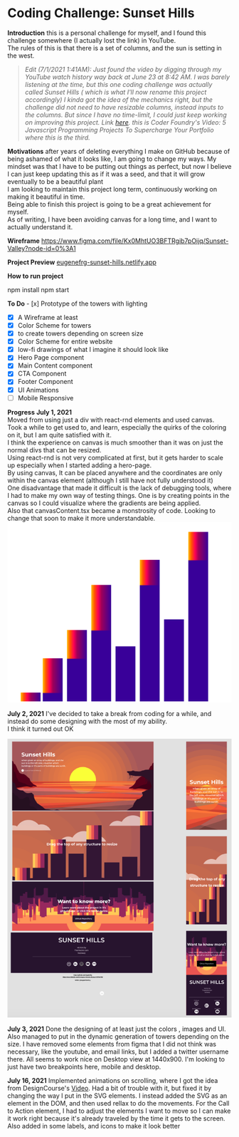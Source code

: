 # Coding Challenge: Sunset Hills    
 **Introduction** this is a personal challenge for myself, and I found this challenge somewhere (I actually lost the link) in YouTube.              
The rules of this is that there is a set of columns, and the sun is setting in the west.    
    
> *Edit (7/1/2021 1:41AM): Just found the video by digging through my YouTube watch history way back at June 23 at 8:42 AM. I was barely listening at the time, but this one coding challenge was actually called Sunset Hills ( which is what I'll now rename this project accordingly) I kinda got the idea of the mechanics right, but the challenge did not need to have resizable columns, instead inputs to the columns. But since I have no time-limit, I could just keep working on improving this project. Link [here](https://www.youtube.com/watch?v=zbwbhDp2kXw). this is Coder Foundry's Video: 5 Javascript Programming Projects To Supercharge Your Portfolio where this is the third.*    
    
    
 **Motivations** after years of deleting everything I make on GitHub because of being ashamed of what it looks like, I am going to change my ways. My mindset was that I have to be putting out things as perfect, but now I believe I can just keep updating this as if it was a seed, and that it will grow eventually to be a beautiful plant          
I am looking to maintain this project long term, continuously working on making it beautiful in time.        
Being able to finish this project is going to be a great achievement for myself.        
As of writing, I have been avoiding canvas for a long time, and I want to actually understand it.    
    
**Wireframe** https://www.figma.com/file/Kx0MhtUO3BFTRgib7pOijq/Sunset-Valley?node-id=0%3A1    
    
**Project Preview** [eugenefrg-sunset-hills.netlify.app](https://eugenefrg-sunset-hills.netlify.app)    
    
**How to run project**    
    
 npm install npm start    
    
    
**To Do** - [x] Prototype of the towers with lighting    
- [x] A Wireframe at least    
- [x] Color Scheme for towers    
- [x] to create towers depending on screen size    
- [x] Color Scheme  for entire website    
- [x] low-fi drawings of what I imagine it should look like    
- [x] Hero Page  component    
- [x] Main Content component    
- [x] CTA Component    
- [x] Footer Component    
- [x] UI Animations    
- [ ] Mobile Responsive
    
**Progress**
**July 1, 2021**            
 Moved from using just a div with react-rnd elements and used canvas.            
  Took a while to get used to, and learn, especially the quirks of the coloring on it, but I am quite satisfied with it.            
  I think the experience on canvas is much smoother than it was on just the normal divs that can be resized.            
  Using react-rnd is not very complicated at first, but it gets harder to scale up especially when I started adding a hero-page.            
  By using canvas, It can be placed anywhere and the coordinates are only within the canvas element (although I still have not fully understood it)            
  One disadvantage that made it difficult is the lack of debugging tools, where I had to make my own way of testing things. One is by creating points in the canvas so I could visualize where the gradients are being applied.            
  Also that canvasContent.tsx became a monstrosity of code. Looking to change that soon to make it more understandable.          
  ![Progress as of July 1](progress_photos/070121_progress.png)    
    
**July 2, 2021** 
I've decided to take a break from coding for a while, and instead do some designing with the most of my ability.    
I think it turned out OK    
    
![Progress as of July 2](progress_photos/070221_progress.png)    
    
    
**July 3, 2021** 
Done the designing of at least just the colors , images and UI. Also managed to put in the dynamic generation of towers depending on the size. I have removed some elements from figma that I did not think was necessary, like the youtube, and email links, but I added a twitter username there. All seems to work nice on Desktop view at 1440x900. I'm looking to just have two breakpoints here, mobile and desktop.    
    
**July 16, 2021** 
Implemented animations on scrolling, where I got the idea from DesignCourse's [Video](https://www.youtube.com/watch?v=7C6l2HG0fJg&t=747s). Had a bit of trouble with it, but fixed it by changing the way I put in the SVG elements. I instead added the SVG as an element in the DOM, and then used rellax to do the movements. For the Call to Action element, I had to adjust the elements I want to move so I can make it work right because it's already traveled by the time it gets to the screen. Also added in some labels, and icons to make it look better
